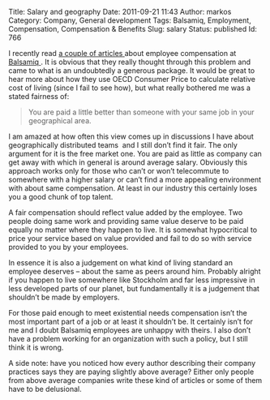 Title: Salary and geography
Date: 2011-09-21 11:43
Author: markos
Category: Company, General development
Tags: Balsamiq, Employment, Compensation, Compensation &amp; Benefits
Slug: salary
Status: published
Id: 766

<div>
 <p>
  I recently read
  <a href="http://blogs.balsamiq.com/team/2011/09/12/salary/" title="Link to article about salary">
   a couple
  </a>
  <a href="http://blogs.balsamiq.com/team/2011/09/12/profitsharing/" title="Link to article about profit sharing">
   of articles
  </a>
  about employee compensation at
  <a class="zem_slink" href="http://www.balsamiq.com/" rel="homepage" title="Balsamiq">
   Balsamiq
  </a>
  . It is obvious that they really thought through this problem and came to what is an undoubtedly a generous package. It would be great to hear more about how they use OECD Consumer Price to calculate relative cost of living (since I fail to see how), but what really bothered me was a stated fairness of:
 </p>
 <blockquote cite="http://blogs.balsamiq.com/team/2011/09/12/salary/">
  <p>
   You are paid a little better than someone with your same job in your geographical area.
  </p>
 </blockquote>
 <p>
  I am amazed at how often this view comes up in discussions I have about geographically distributed teams  and I still don’t find it fair. The only argument for it is the free market one. You are paid as little as company can get away with which in general is around average salary. Obviously this approach works only for those who can’t or won’t telecommute to somewhere with a higher salary or can’t find a more appealing environment with about same compensation. At least in our industry this certainly loses you a good chunk of top talent.
 </p>
 <p>
  A fair compensation should reflect value added by the employee. Two people doing same work and providing same value deserve to be paid equally no matter where they happen to live. It is somewhat hypocritical to price your service based on value provided and fail to do so with service provided to you by your employees.
 </p>
 <p>
  In essence it is also a judgement on what kind of living standard an employee deserves – about the same as peers around him. Probably alright if you happen to live somewhere like Stockholm and far less impressive in less developed parts of our planet, but fundamentally it is a judgement that shouldn’t be made by employers.
 </p>
 <p>
  For those paid enough to meet existential needs compensation isn’t the most important part of a job or at least it shouldn’t be. It certainly isn’t for me and I doubt Balsamiq employees are unhappy with theirs. I also don’t have a problem working for an organization with such a policy, but I still think it is wrong.
 </p>
 <p>
  A side note: have you noticed how every author describing their company practices says they are paying slightly above average? Either only people from above average companies write these kind of articles or some of them have to be delusional.
 </p>
 <div class="zemanta-pixie">
  <img alt="" class="zemanta-pixie-img" src="http://img.zemanta.com/pixy.gif?x-id=5d180352-0346-4276-be3b-2b4bf818c65a"/>
 </div>
</div>
